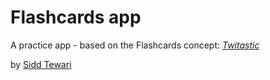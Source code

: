 # Flashcards app
 
A practice app - based on the Flashcards concept:
[*Twitastic*](http://flashcardss.herokuapp.com/)

by [Sidd Tewari](http://siddtewari.com)
